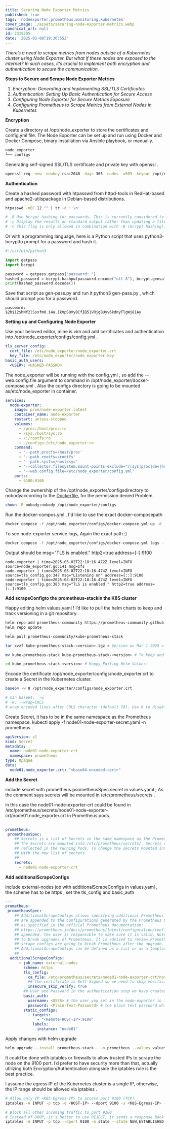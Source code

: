 ```yaml
---
title: Securing Node Exporter Metrics
published: true
tags: 'nodeexporter,prometheus,monitoring,kubernetes'
cover_image: ./assets/securing-node-exporter-metrics.webp
canonical_url: null
id: 2319305
date: '2025-03-08T19:36:55Z'
---
```


_There’s a need to scrape metrics from nodes outside of a Kubernetes cluster using Node Exporter. But what if these nodes are exposed to the internet? In such cases, it’s crucial to implement both encryption and authentication to secure the communication._

**Steps to Secure and Scrape Node Exporter Metrics**

1. _Encryption: Generating and Implementing SSL/TLS Certificates_
2. _Authentication: Setting Up Basic Authentication for Secure Access_
3. _Configuring Node Exporter for Secure Metrics Exposure_
4. _Configuring Prometheus to Scrape Metrics from External Nodes in_ _Kubernetes_

**Encryption**

Create a directory at /opt/node\_exporter to store the certificates and config.yml file. The Node Exporter can be set up and run using Docker and Docker Compose, binary installation via Ansible playbook, or manually.

```bash
node_exporter
└── configs
```

Generating self-signed SSL/TLS certificate and private key with openssl .

```bash
openssl req -new -newkey rsa:2048 -days 365 -nodes -x509 -keyout /opt/node_exporter/configs/node_exporter.key -out /opt/node_exporter/configs/node_exporter.crt -subj "/C=US/ST=California/L=Oakland/O=MyOrg/CN=localhost" -addext "subjectAltName = DNS:localhost"
```

**Authentication**

Create a hashed password with htpasswd from httpd-tools in RedHat-based and apache2-utilspackage in Debian-based distributions.

```bash
htpasswd -nBC 12 "" | tr -d ':\n'

# -B Use bcrypt hashing for passwords. This is currently considered to be very secure.
# -n Display the results on standard output rather than updating a file.
# -C This flag is only allowed in combination with -B (bcrypt hashing). It sets the computing time used for thebcrypt algorithm (higher is more secure but slower, default: 5, valid: 4 to 17).
```

Or with a programming language, here is a Python script that uses python3-bcryptto prompt for a password and hash it.

```python
#!/usr/bin/python3

import getpass
import bcrypt

password = getpass.getpass("password: ")
hashed_password = bcrypt.hashpw(password.encode("utf-8"), bcrypt.gensalt())
print(hashed_password.decode())
```

Save that script as gen-pass.py and run it python3 gen-pass.py , which should prompt you for a password.

```text
password:
$2b$12$hNf2lSsxfm0.i4a.1kVpSOVyBCfIB51VRjgBUyv6kdnyTlgWj81Ay
```

**Setting up and Configuring Node Exporter**

Use your beloved editor, mine is vim and add certificates and authentication into /opt/node\_exporter/configs/config.yml .

```yaml
tls_server_config:
  cert_file: /etc/node_exporter/node_exporter.crt
  key_file: /etc/node_exporter/node_exporter.key
basic_auth_users:
  <USER>: <HASHED-PASSWD>
```

The node\_exporter will be running with the config.yml , so add the --web.config.file argument to command in /opt/node\_exporter/docker-compose.yml , Also the configs directory is going to be mounted as/etc/node\_exporter in container.

```yaml
services:
  node-exporter:
    image: prom/node-exporter:latest
    container_name: node-exporter
    restart: unless-stopped
    volumes:
      - /proc:/host/proc:ro
      - /sys:/host/sys:ro
      - /:/rootfs:ro
      - ./configs:/etc/node_exporter:ro
    command:
      - '--path.procfs=/host/proc'
      - '--path.rootfs=/rootfs'
      - '--path.sysfs=/host/sys'
      - '--collector.filesystem.mount-points-exclude=^/(sys|proc|dev|host|etc)($$|/)'
      - '--web.config.file=/etc/node_exporter/config.yml'
    ports:
      - 9100:9100
```

Change the ownership of the /opt/node\_exporter/configsdirectory to nobodyaccording to the [Dockerfile](https://github.com/prometheus/node_exporter/blob/master/Dockerfile#L11), for the permission denied Problem.

```bash
chown -R nobody:nobody /opt/node_exporter/configs
```

Run the docker-compos.yml , I'd like to use the exact docker-composepath

```bash
docker compose -f /opt/node_exporter/configs/docker-compose.yml up -d
```

To see node-exporter service logs, Again the exact path :)

```bash
docker compose -f /opt/node_exporter/configs/docker-compose.yml logs -f
```

Output should be msg="TLS is enabled." http2=true address=[::]:9100

```text
node-exporter | time=2025-03-02T22:18:16.472Z level=INFO source=node_exporter.go:141 msg=zfs
node-exporter | time=2025-03-02T22:18:16.474Z level=INFO source=tls_config.go:347 msg="Listening on" address=[::]:9100
node-exporter | time=2025-03-02T22:18:16.474Z level=INFO source=tls_config.go:383 msg="TLS is enabled." http2=true address=[::]:9100
```

**Add**  **scrapeConfigto the**  **prometheus-stackin the K8S cluster**

Happy editing helm values.yaml ! I’d like to pull the helm charts to keep and track versioning in a git repository.

```bash
helm repo add prometheus-community https://prometheus-community.github.io/helm-charts
helm repo update

helm pull prometheus-community/kube-prometheus-stack

tar xvzf kube-prometheus-stack-<version>.tgz # Version on Mar 1 2025 = 69.5.2

mv kube-prometheus-stack kube-prometheus-stack-<version> # To keep and Track Versioning in a Git Repo

cd kube-prometheus-stack-<version> # Happy Editing Helm Values!
```

Encode the certificate /opt/node\_exporter/configs/node\_exporter.crt to create a Secret in the Kubernetes cluster.

```bash
base64 -w 0 /opt/node_exporter/configs/node_exporter.crt 

# man base64, `-w`
# -w, --wrap=COLS
# wrap encoded lines after COLS character (default 76). Use 0 to disable line wrapping
```

Create Secret, it has to be in the same namespace as the Prometheus namespace. kubectl apply -f node01-node-exporter-secret.yaml -n prometheus .

```yaml
apiVersion: v1
kind: Secret
metadata:
  name: node01-node-exporter-crt
  namespace: prometheus
type: Opaque
data:
  node01.node_exporter.crt: "<base64-encoded-cert>"
```

**Add the Secret**

include secret with prometheus.psometheusSpec.secret in values.yaml ; As the comment says secrets will be mounted in /etc/prometheus/secrets .

in this case the node01-node-exporter-crt could be found in /etc/prometheus/secrets/node01-node-exporter-crt/node01.node\_exporter.crt in Prometheus pods.

```yaml
---
prometheus:
 prometheusSpec:
    ## Secrets is a list of Secrets in the same namespace as the Prometheus object, which shall be mounted into the Prometheus Pods.
    ## The Secrets are mounted into /etc/prometheus/secrets/. Secrets changes after initial creation of a Prometheus object are not
    ## reflected in the running Pods. To change the secrets mounted into the Prometheus Pods, the object must be deleted and recreated
    ## with the new list of secrets.
    ##
    secrets:
      - node01-node-exporter-crt
```

**Add**  **additionalScrapeConfigs**

include external-nodes job with additionalScrapeConfigs in values.yaml , the scheme has to be https , set the tls\_config and basic\_auth

```yaml
---
prometheus:
 prometheusSpec:
    ## AdditionalScrapeConfigs allows specifying additional Prometheus scrape configurations. Scrape configurations
    ## are appended to the configurations generated by the Prometheus Operator. Job configurations must have the form
    ## as specified in the official Prometheus documentation:
    ## https://prometheus.io/docs/prometheus/latest/configuration/configuration/#scrape_config. As scrape configs are
    ## appended, the user is responsible to make sure it is valid. Note that using this feature may expose the possibility
    ## to break upgrades of Prometheus. It is advised to review Prometheus release notes to ensure that no incompatible
    ## scrape configs are going to break Prometheus after the upgrade.
    ## AdditionalScrapeConfigs can be defined as a list or as a templated string.
    ##
  additionalScrapeConfigs:
      - job_name: external-nodes
        scheme: https
        tls_config:
          ca_file: /etc/prometheus/secrets/node01-node-exporter-crt/node01.node_exporter.crt
          ## the certificate is Self-Signed so we need to skip verification
          insecure_skip_verify: true
        ## User and Password in the authentication step we have created
        basic_auth:
          username: <USER> # the user you set in the node-exporter in the node
          password: <Plain-Text-Password> # the plain text password which you hashed in the Encryption step
        static_configs:
          - targets: 
              - "<Remote-HOST-IP>:9100"
            labels:
              instance: "node01"
```

Apply changes with helm upgrade

```bash
helm upgrade --install prometheus-stack . -n prometheus --values values.yaml
```

It could be done with iptables or firewalls to allow trusted IPs to scrape the node on the 9100 port. I’d prefer to have security more than that, actually utilizing both Encryption/Authentication alongside the iptables rule is the best practice.

I assume the egress IP of the Kubernetes cluster is a single IP, otherwise, the IP range should be allowed via iptables .

```bash
# Allow only IP <K8S-Egress-IP> to access port 9100 (TCP) 
iptables -A INPUT -p tcp -d <HOST-IP> --dport 9100 -s <K8S-Egress-IP> -m state --state NEW,ESTABLISHED -m comment --comment "Allow IP <K8S-Egress-IP> to access the 9100 port " -j ACCEPT

# Block all other incoming traffic to port 9100
# Instead of DROP, it's better to use REJECT, it sends a response back to the source IP, informing it that the connection is rejected. DROP would silently discard the packets without notifying the source.
iptables -A INPUT -p tcp --dport 9100 -m state --state NEW,ESTABLISHED -m comment --comment "Reject all other traffic to 9100 port " -j REJECT
```
